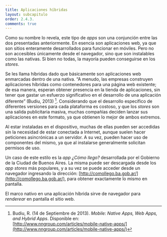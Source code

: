 ```yaml
---
title: Aplicaciones híbridas
layout: subcapitulo
order: 2.4.3.
comments: true
---
```


Como su nombre lo revela, este tipo de _apps_ son una conjunción entre las dos presentadas anteriormente. En esencia son aplicaciones web, ya que son sitios enteramente desarrollados para funcionar en móviles. Pero no son accesibles únicamente desde el navegador, sino que son instalables como las nativas. Si bien no todas, la mayoría pueden conseguirse en los _stores_.

Se les llama híbridas dado que básicamente son aplicaciones web enmarcadas dentro de una nativa. “A menudo, las empresas construyen aplicaciones híbridas como contenedores para una página web existente; de esa manera, esperan obtener presencia en la tienda de aplicaciones, sin tener que gastar un esfuerzo significativo en el desarrollo de una aplicación diferente” (Budiu, 2013) [^fn-budiu_2013]. Considerando que el desarrollo específico de diferentes versiones para cada plataforma es costoso, y que los _stores_ son una salida publicitaria masiva, muchas compañías deciden lanzar sus aplicaciones en este formato, ya que obtienen lo mejor de ambos extremos.

Al estar instaladas en el dispositivo, muchas de ellas pueden ser accedidas sin la necesidad de estar conectada a Internet, aunque suelen hacer peticiones asincrónicas a un servidor. A su vez, pueden hacer uso de componentes del mismo, ya que al instalarse generalmente solicitan permisos de uso.

Un caso de este estilo es la _app_ _¿Cómo llego?_ desarrollada por el Gobierno de la Ciudad de Buenos Aires. La misma puede ser descargada desde los _app stores_ más populares, y a su vez se puede acceder desde un navegador ingresando la dirección: [http://comollego.ba.gob.ar/](http://comollego.ba.gob.ar/), para obtener exactamente lo mismo en pantalla.

El marco nativo en una aplicación híbrida sirve de navegador para _renderear_ en pantalla el sitio web.

[^fn-budiu_2013]: Budiu, R. (14 de Septiembre de 2013). _Mobile: Native Apps, Web Apps, and Hybrid Apps_. Disponible en: [http://www.nngroup.com/articles/mobile-native-apps/](http://www.nngroup.com/articles/mobile-native-apps/)
